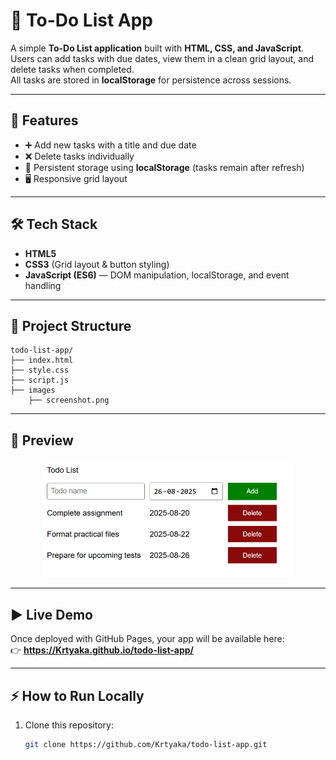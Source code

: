 # 📝 To-Do List App

A simple **To-Do List application** built with **HTML, CSS, and JavaScript**.  
Users can add tasks with due dates, view them in a clean grid layout, and delete tasks when completed.  
All tasks are stored in **localStorage** for persistence across sessions.  

---

## 🚀 Features
- ➕ Add new tasks with a title and due date  
- ❌ Delete tasks individually  
- 💾 Persistent storage using **localStorage** (tasks remain after refresh)  
- 🖥️ Responsive grid layout  

---

## 🛠️ Tech Stack
- **HTML5**  
- **CSS3** (Grid layout & button styling)  
- **JavaScript (ES6)** — DOM manipulation, localStorage, and event handling  

---

## 📂 Project Structure
```
todo-list-app/
├── index.html
├── style.css
├── script.js
├── images
    ├── screenshot.png
```

---

## 📸 Preview
<p align="center">
  <img src="images/screenshot.png" alt="To-Do List Screenshot" width="400"/>
</p>

---

## ▶️ Live Demo
Once deployed with GitHub Pages, your app will be available here:  
👉 **https://Krtyaka.github.io/todo-list-app/**

---

## ⚡ How to Run Locally
1. Clone this repository:
   ```bash
   git clone https://github.com/Krtyaka/todo-list-app.git
